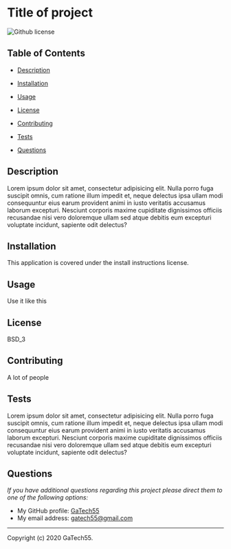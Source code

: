 # Title of project

  ![Github license](https://img.shields.io/badge/license-BSD_3-green.svg)

  ## Table of Contents
  
  - [Description](#description)
  
  - [Installation](#installation)
  
  - [Usage](#usage)
  
  - [License](#license)
  
  - [Contributing](#contributing)
  
  - [Tests](#tests)
  
  - [Questions](#questions)
  
  ## Description
  
  Lorem ipsum dolor sit amet, consectetur adipisicing elit. Nulla porro fuga suscipit omnis, cum ratione illum impedit et, neque delectus ipsa ullam modi consequuntur eius earum provident animi in iusto veritatis accusamus laborum excepturi. Nesciunt corporis maxime cupiditate dignissimos officiis recusandae nisi vero doloremque ullam sed atque debitis eum excepturi voluptate incidunt, sapiente odit delectus?
  
  ## Installation
  
  This application is covered under the install instructions license. 
  
  ## Usage
  
  Use it like this
  
  ## License
  
  BSD_3
  
  ## Contributing
  
  A lot of people

  ## Tests
  
  Lorem ipsum dolor sit amet, consectetur adipisicing elit. Nulla porro fuga suscipit omnis, cum ratione illum impedit et, neque delectus ipsa ullam modi consequuntur eius earum provident animi in iusto veritatis accusamus laborum excepturi. Nesciunt corporis maxime cupiditate dignissimos officiis recusandae nisi vero doloremque ullam sed atque debitis eum excepturi voluptate incidunt, sapiente odit delectus?
  
  ## Questions
  
  _If you have additional questions regarding this project please direct them to one of the following options:_
  * My GitHub profile: [GaTech55](https://github.com/GaTech55/)
  * My email address: [gatech55@gmail.com](mailto:gatech55@gmail.com)
  
  ---
  Copyright (c) 2020 GaTech55.
